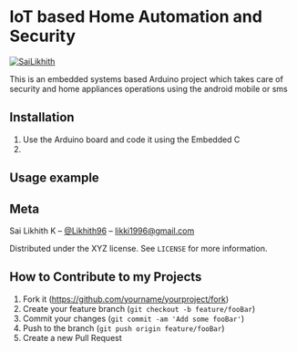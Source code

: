 # IoT based Home Automation and Security


[![SaiLikhith](https://img.shields.io/badge/Sai%20Likhith-Repository-brightgreen)](https://github.com/SaiLikhith7/)


This is an embedded systems based Arduino project which takes care of security and home appliances operations using the android mobile or sms

## Installation
1) Use the Arduino board and code it using the Embedded C
2) 

## Usage example



## Meta

Sai Likhith K – [@Likhith96](https://twitter.com/likhith96) – likki1996@gmail.com

Distributed under the XYZ license. See ``LICENSE`` for more information.


## How to Contribute to my Projects

1. Fork it (<https://github.com/yourname/yourproject/fork>)
2. Create your feature branch (`git checkout -b feature/fooBar`)
3. Commit your changes (`git commit -am 'Add some fooBar'`)
4. Push to the branch (`git push origin feature/fooBar`)
5. Create a new Pull Request

<!-- Markdown link & img dfn's -->
[npm-image]: https://img.shields.io/npm/v/datadog-metrics.svg?style=flat-square
[npm-url]: https://npmjs.org/package/datadog-metrics
[npm-downloads]: https://img.shields.io/npm/dm/datadog-metrics.svg?style=flat-square
[travis-image]: https://img.shields.io/travis/dbader/node-datadog-metrics/master.svg?style=flat-square
[travis-url]: https://travis-ci.org/dbader/node-datadog-metrics
[wiki]: https://github.com/yourname/yourproject/wiki

